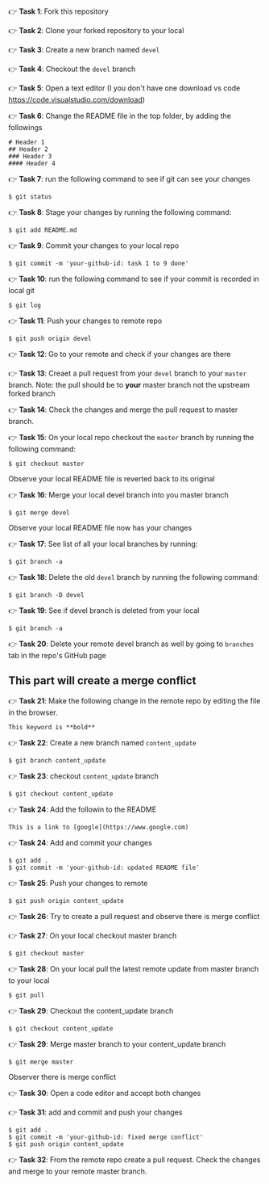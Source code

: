 :point_right: **Task 1**: Fork this repository  

:point_right: **Task 2**: Clone your forked repository to your local  

:point_right: **Task 3**: Create a new branch named `devel`  

:point_right: **Task 4**: Checkout the `devel` branch  

:point_right: **Task 5**: Open a text editor (I you don't have one download vs code https://code.visualstudio.com/download)  

:point_right: **Task 6**: Change the README file in the top folder, by adding the followings   
```
# Header 1
## Header 2
### Header 3
#### Header 4
```

:point_right: **Task 7**: run the following command to see if git can see your changes
```
$ git status
```

:point_right: **Task 8**: Stage your changes by running the following command:
```
$ git add README.md
```

:point_right: **Task 9**: Commit your changes to your local repo
```
$ git commit -m 'your-github-id: task 1 to 9 done'
```

:point_right: **Task 10**: run the following command to see if your commit is recorded in local git
```
$ git log
```

:point_right: **Task 11**: Push your changes to remote repo
```
$ git push origin devel
```

:point_right: **Task 12**: Go to your remote and check if your changes are there

:point_right: **Task 13**: Creaet a pull request from your `devel` branch to your `master` branch.
Note: the pull should be to **your** master branch not the upstream forked branch

:point_right: **Task 14**: Check the changes and merge the pull request to master branch.

:point_right: **Task 15**: On your local repo checkout the `master` branch by running the following command:
```
$ git checkout master
```
Observe your local README file is reverted back to its original

:point_right: **Task 16**: Merge your local devel branch into you master branch
```
$ git merge devel
```
Observe your local README file now has your changes

:point_right: **Task 17**: See list of all your local branches by running:
```
$ git branch -a
```

:point_right: **Task 18**: Delete the old `devel` branch by running the following command:
```
$ git branch -D devel
```

:point_right: **Task 19**: See if devel branch is deleted from your local
```
$ git branch -a
```

:point_right: **Task 20**: Delete your remote devel branch as well by going to `branches` tab in the repo's GitHub page


## This part will create a merge conflict

:point_right: **Task 21**: Make the following change in the remote repo by editing the file in the browser.
```
This keyword is **bold**
```

:point_right: **Task 22**: Create a new branch named `content_update`
```
$ git branch content_update
```

:point_right: **Task 23**: checkout `content_update` branch
```
$ git checkout content_update
```

:point_right: **Task 24**: Add the followin to the README
```
This is a link to [google](https://www.google.com)
```

:point_right: **Task 24**: Add and commit your changes
```
$ git add .
$ git commit -m 'your-github-id: updated README file'
```

:point_right: **Task 25**: Push your changes to remote
```
$ git push origin content_update
```

:point_right: **Task 26**: Try to create a pull request and observe there is merge conflict

:point_right: **Task 27**: On your local checkout master branch
```
$ git checkout master
```

:point_right: **Task 28**: On your local pull the latest remote update from master branch to your local
```
$ git pull
```

:point_right: **Task 29**: Checkout the content_update branch
```
$ git checkout content_update
```

:point_right: **Task 29**: Merge master branch to your content_update branch
```
$ git merge master
```
Observer there is merge conflict

:point_right: **Task 30**: Open a code editor and accept both changes

:point_right: **Task 31**: add and commit and push your changes

```
$ git add .
$ git commit -m 'your-github-id: fixed merge conflict'
$ git push origin content_update
```

:point_right: **Task 32**: From the remote repo create a pull request. Check the changes and merge to your remote master branch.
